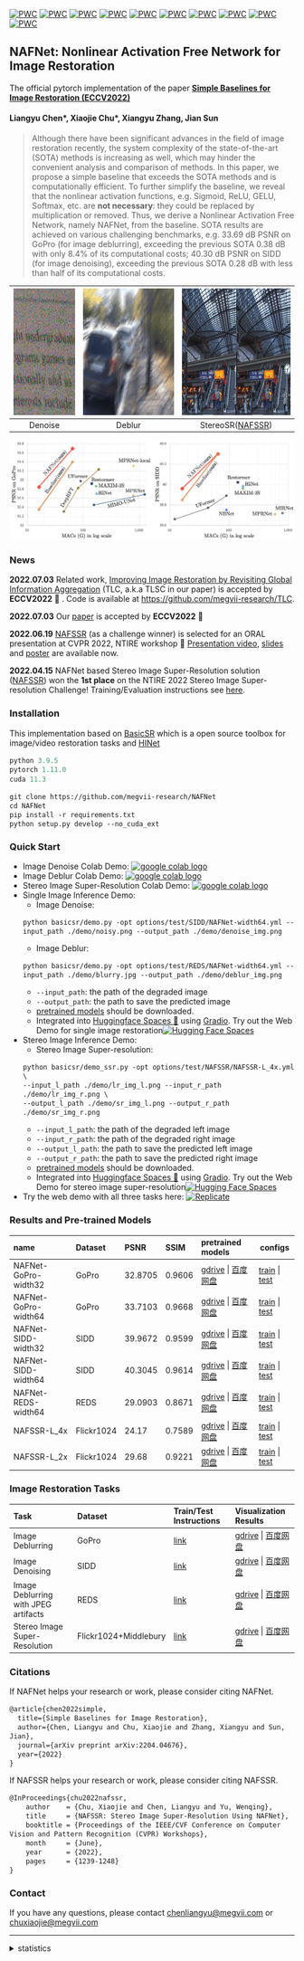 [![PWC](https://img.shields.io/endpoint.svg?url=https://paperswithcode.com/badge/simple-baselines-for-image-restoration/image-deblurring-on-gopro)](https://paperswithcode.com/sota/image-deblurring-on-gopro?p=simple-baselines-for-image-restoration)
[![PWC](https://img.shields.io/endpoint.svg?url=https://paperswithcode.com/badge/simple-baselines-for-image-restoration/image-denoising-on-sidd)](https://paperswithcode.com/sota/image-denoising-on-sidd?p=simple-baselines-for-image-restoration)
[![PWC](https://img.shields.io/endpoint.svg?url=https://paperswithcode.com/badge/nafssr-stereo-image-super-resolution-using/stereo-image-super-resolution-on-flickr1024-1)](https://paperswithcode.com/sota/stereo-image-super-resolution-on-flickr1024-1?p=nafssr-stereo-image-super-resolution-using)
[![PWC](https://img.shields.io/endpoint.svg?url=https://paperswithcode.com/badge/nafssr-stereo-image-super-resolution-using/stereo-image-super-resolution-on-flickr1024-2)](https://paperswithcode.com/sota/stereo-image-super-resolution-on-flickr1024-2?p=nafssr-stereo-image-super-resolution-using)
[![PWC](https://img.shields.io/endpoint.svg?url=https://paperswithcode.com/badge/nafssr-stereo-image-super-resolution-using/stereo-image-super-resolution-on-kitti2012-2x-1)](https://paperswithcode.com/sota/stereo-image-super-resolution-on-kitti2012-2x-1?p=nafssr-stereo-image-super-resolution-using)
[![PWC](https://img.shields.io/endpoint.svg?url=https://paperswithcode.com/badge/nafssr-stereo-image-super-resolution-using/stereo-image-super-resolution-on-kitti2012-4x)](https://paperswithcode.com/sota/stereo-image-super-resolution-on-kitti2012-4x?p=nafssr-stereo-image-super-resolution-using)
[![PWC](https://img.shields.io/endpoint.svg?url=https://paperswithcode.com/badge/nafssr-stereo-image-super-resolution-using/stereo-image-super-resolution-on-kitti2015-2x)](https://paperswithcode.com/sota/stereo-image-super-resolution-on-kitti2015-2x?p=nafssr-stereo-image-super-resolution-using)
[![PWC](https://img.shields.io/endpoint.svg?url=https://paperswithcode.com/badge/nafssr-stereo-image-super-resolution-using/stereo-image-super-resolution-on-kitti2015-4x)](https://paperswithcode.com/sota/stereo-image-super-resolution-on-kitti2015-4x?p=nafssr-stereo-image-super-resolution-using)
[![PWC](https://img.shields.io/endpoint.svg?url=https://paperswithcode.com/badge/nafssr-stereo-image-super-resolution-using/stereo-image-super-resolution-on-middlebury-1)](https://paperswithcode.com/sota/stereo-image-super-resolution-on-middlebury-1?p=nafssr-stereo-image-super-resolution-using)
[![PWC](https://img.shields.io/endpoint.svg?url=https://paperswithcode.com/badge/nafssr-stereo-image-super-resolution-using/stereo-image-super-resolution-on-middlebury)](https://paperswithcode.com/sota/stereo-image-super-resolution-on-middlebury?p=nafssr-stereo-image-super-resolution-using)

## NAFNet: Nonlinear Activation Free Network for Image Restoration

The official pytorch implementation of the paper **[Simple Baselines for Image Restoration (ECCV2022)](https://arxiv.org/abs/2204.04676)**

#### Liangyu Chen\*, Xiaojie Chu\*, Xiangyu Zhang, Jian Sun

>Although there have been significant advances in the field of image restoration recently, the system complexity of the state-of-the-art (SOTA) methods is increasing as well, which may hinder the convenient analysis and comparison of methods. 
>In this paper, we propose a simple baseline that exceeds the SOTA methods and is computationally efficient. 
>To further simplify the baseline, we reveal that the nonlinear activation functions, e.g. Sigmoid, ReLU, GELU, Softmax, etc. are **not necessary**: they could be replaced by multiplication or removed. Thus, we derive a Nonlinear Activation Free Network, namely NAFNet, from the baseline. SOTA results are achieved on various challenging benchmarks, e.g. 33.69 dB PSNR on GoPro (for image deblurring), exceeding the previous SOTA 0.38 dB with only 8.4% of its computational costs; 40.30 dB PSNR on SIDD (for image denoising), exceeding the previous SOTA 0.28 dB with less than half of its computational costs.

| <img src="./figures/denoise.gif"  height=224 width=224 alt="NAFNet For Image Denoise"> | <img src="./figures/deblur.gif" width=400 height=224 alt="NAFNet For Image Deblur"> | <img src="./figures/StereoSR.gif" height=224 width=326 alt="NAFSSR For Stereo Image Super Resolution"> |
| :----------------------------------------------------------: | :----------------------------------------------------------: | :----------------------------------------------------------: |
|                           Denoise                            |                            Deblur                            |                           StereoSR([NAFSSR](https://github.com/megvii-research/NAFNet/blob/main/docs/StereoSR.md))                           |

![PSNR_vs_MACs](./figures/PSNR_vs_MACs.jpg)

### News
**2022.07.03** Related work, [Improving Image Restoration by Revisiting Global Information Aggregation](https://arxiv.org/abs/2112.04491) (TLC, a.k.a TLSC in our paper) is accepted by **ECCV2022** :tada: . Code is available at https://github.com/megvii-research/TLC.

**2022.07.03** Our [paper](https://arxiv.org/abs/2204.04676) is accepted by **ECCV2022** :tada:

**2022.06.19** [NAFSSR](https://arxiv.org/abs/2204.08714) (as a challenge winner) is selected for an ORAL presentation at CVPR 2022, NTIRE workshop  :tada: [Presentation video](https://drive.google.com/file/d/16w33zrb3UI0ZIhvvdTvGB2MP01j0zJve/view), [slides](https://data.vision.ee.ethz.ch/cvl/ntire22/slides/Chu_NAFSSR_slides.pdf) and [poster](https://data.vision.ee.ethz.ch/cvl/ntire22/posters/Chu_NAFSSR_poster.pdf) are available now.

**2022.04.15** NAFNet based Stereo Image Super-Resolution solution ([NAFSSR](https://arxiv.org/abs/2204.08714)) won the **1st place** on the NTIRE 2022 Stereo Image Super-resolution Challenge! Training/Evaluation instructions see [here](https://github.com/megvii-research/NAFNet/blob/main/docs/StereoSR.md). 

### Installation
This implementation based on [BasicSR](https://github.com/xinntao/BasicSR) which is a open source toolbox for image/video restoration tasks and [HINet](https://github.com/megvii-model/HINet) 

```python
python 3.9.5
pytorch 1.11.0
cuda 11.3
```

```
git clone https://github.com/megvii-research/NAFNet
cd NAFNet
pip install -r requirements.txt
python setup.py develop --no_cuda_ext
```

### Quick Start 
* Image Denoise Colab Demo: [<a href="https://colab.research.google.com/drive/1dkO5AyktmBoWwxBwoKFUurIDn0m4qDXT?usp=sharing"><img src="https://colab.research.google.com/assets/colab-badge.svg" alt="google colab logo"></a>](https://colab.research.google.com/drive/1dkO5AyktmBoWwxBwoKFUurIDn0m4qDXT?usp=sharing)
* Image Deblur Colab Demo: [<a href="https://colab.research.google.com/drive/1yR2ClVuMefisH12d_srXMhHnHwwA1YmU?usp=sharing"><img src="https://colab.research.google.com/assets/colab-badge.svg" alt="google colab logo"></a>](https://colab.research.google.com/drive/1yR2ClVuMefisH12d_srXMhHnHwwA1YmU?usp=sharing)
* Stereo Image Super-Resolution Colab Demo: [<a href="https://colab.research.google.com/drive/1PkLog2imf7jCOPKq1G32SOISz0eLLJaO?usp=sharing"><img src="https://colab.research.google.com/assets/colab-badge.svg" alt="google colab logo"></a>](https://colab.research.google.com/drive/1PkLog2imf7jCOPKq1G32SOISz0eLLJaO?usp=sharing)
* Single Image Inference Demo:
    * Image Denoise:
    ```
    python basicsr/demo.py -opt options/test/SIDD/NAFNet-width64.yml --input_path ./demo/noisy.png --output_path ./demo/denoise_img.png
  ```
    * Image Deblur:
    ```
    python basicsr/demo.py -opt options/test/REDS/NAFNet-width64.yml --input_path ./demo/blurry.jpg --output_path ./demo/deblur_img.png
    ```
    * ```--input_path```: the path of the degraded image
    * ```--output_path```: the path to save the predicted image
    * [pretrained models](https://github.com/megvii-research/NAFNet/#results-and-pre-trained-models) should be downloaded. 
    * Integrated into [Huggingface Spaces 🤗](https://huggingface.co/spaces) using [Gradio](https://github.com/gradio-app/gradio). Try out the Web Demo for single image restoration[![Hugging Face Spaces](https://img.shields.io/badge/%F0%9F%A4%97%20Hugging%20Face-Spaces-blue)](https://huggingface.co/spaces/chuxiaojie/NAFNet)
* Stereo Image Inference Demo:
    * Stereo Image Super-resolution:
    ```
    python basicsr/demo_ssr.py -opt options/test/NAFSSR/NAFSSR-L_4x.yml \
    --input_l_path ./demo/lr_img_l.png --input_r_path ./demo/lr_img_r.png \
    --output_l_path ./demo/sr_img_l.png --output_r_path ./demo/sr_img_r.png
    ```
    * ```--input_l_path```: the path of the degraded left image
    * ```--input_r_path```: the path of the degraded right image
    * ```--output_l_path```: the path to save the predicted left image
    * ```--output_r_path```: the path to save the predicted right image
    * [pretrained models](https://github.com/megvii-research/NAFNet/#results-and-pre-trained-models) should be downloaded. 
    * Integrated into [Huggingface Spaces 🤗](https://huggingface.co/spaces) using [Gradio](https://github.com/gradio-app/gradio). Try out the Web Demo for stereo image super-resolution[![Hugging Face Spaces](https://img.shields.io/badge/%F0%9F%A4%97%20Hugging%20Face-Spaces-blue)](https://huggingface.co/spaces/chuxiaojie/NAFSSR)
* Try the web demo with all three tasks here: [![Replicate](https://replicate.com/megvii-research/nafnet/badge)](https://replicate.com/megvii-research/nafnet)

### Results and Pre-trained Models

| name | Dataset|PSNR|SSIM| pretrained models | configs |
|:----|:----|:----|:----|:----|-----|
|NAFNet-GoPro-width32|GoPro|32.8705|0.9606|[gdrive](https://drive.google.com/file/d/1Fr2QadtDCEXg6iwWX8OzeZLbHOx2t5Bj/view?usp=sharing)  \|  [百度网盘](https://pan.baidu.com/s/1AbgG0yoROHmrRQN7dgzDvQ?pwd=so6v)|[train](./options/train/GoPro/NAFNet-width32.yml) \| [test](./options/test/GoPro/NAFNet-width32.yml)|
|NAFNet-GoPro-width64|GoPro|33.7103|0.9668|[gdrive](https://drive.google.com/file/d/1S0PVRbyTakYY9a82kujgZLbMihfNBLfC/view?usp=sharing)  \|  [百度网盘](https://pan.baidu.com/s/1g-E1x6En-PbYXm94JfI1vg?pwd=wnwh)|[train](./options/train/GoPro/NAFNet-width64.yml) \| [test](./options/test/GoPro/NAFNet-width64.yml)|
|NAFNet-SIDD-width32|SIDD|39.9672|0.9599|[gdrive](https://drive.google.com/file/d/1lsByk21Xw-6aW7epCwOQxvm6HYCQZPHZ/view?usp=sharing)  \|  [百度网盘](https://pan.baidu.com/s/1Xses38SWl-7wuyuhaGNhaw?pwd=um97)|[train](./options/train/SIDD/NAFNet-width32.yml) \| [test](./options/test/SIDD/NAFNet-width32.yml)|
|NAFNet-SIDD-width64|SIDD|40.3045|0.9614|[gdrive](https://drive.google.com/file/d/14Fht1QQJ2gMlk4N1ERCRuElg8JfjrWWR/view?usp=sharing)  \|  [百度网盘](https://pan.baidu.com/s/198kYyVSrY_xZF0jGv9U0sQ?pwd=dton)|[train](./options/train/SIDD/NAFNet-width64.yml) \| [test](./options/test/SIDD/NAFNet-width64.yml)|
|NAFNet-REDS-width64|REDS|29.0903|0.8671|[gdrive](https://drive.google.com/file/d/14D4V4raNYIOhETfcuuLI3bGLB-OYIv6X/view?usp=sharing)  \|  [百度网盘](https://pan.baidu.com/s/1vg89ccbpIxg3mK9IONBfGg?pwd=9fas)|[train](./options/train/REDS/NAFNet-width64.yml) \| [test](./options/test/REDS/NAFNet-width64.yml)|
|NAFSSR-L_4x|Flickr1024|24.17|0.7589|[gdrive](https://drive.google.com/file/d/1TIdQhPtBrZb2wrBdAp9l8NHINLeExOwb/view?usp=sharing)  \|  [百度网盘](https://pan.baidu.com/s/1P8ioEuI1gwydA2Avr3nUvw?pwd=qs7a)|[train](./options/test/NAFSSR/NAFSSR-L_4x.yml) \| [test](./options/test/NAFSSR/NAFSSR-L_4x.yml)|
|NAFSSR-L_2x|Flickr1024|29.68|0.9221|[gdrive](https://drive.google.com/file/d/1SZ6bQVYTVS_AXedBEr-_mBCC-qGYHLmf/view?usp=sharing)  \|  [百度网盘](https://pan.baidu.com/s/1GS6YQSSECH8hAKhvzw6GyQ?pwd=2v3v)|[train](./options/test/NAFSSR/NAFSSR-L_2x.yml) \| [test](./options/test/NAFSSR/NAFSSR-L_2x.yml)|

### Image Restoration Tasks 

| Task                                 | Dataset | Train/Test Instructions            | Visualization Results                                        |
| :----------------------------------- | :------ | :---------------------- | :----------------------------------------------------------- |
| Image Deblurring                     | GoPro   | [link](./docs/GoPro.md) | [gdrive](https://drive.google.com/file/d/1S8u4TqQP6eHI81F9yoVR0be-DLh4cNgb/view?usp=sharing)   \|   [百度网盘](https://pan.baidu.com/s/1yNYQhznChafsbcfHO44aHQ?pwd=96ii)|
| Image Denoising                      | SIDD    | [link](./docs/SIDD.md)  | [gdrive](https://drive.google.com/file/d/1rbBYD64bfvbHOrN3HByNg0vz6gHQq7Np/view?usp=sharing)   \|   [百度网盘](https://pan.baidu.com/s/1wIubY6SeXRfZHpp6bAojqQ?pwd=hu4t)|
| Image Deblurring with JPEG artifacts | REDS    | [link](./docs/REDS.md)  | [gdrive](https://drive.google.com/file/d/1FwHWYPXdPtUkPqckpz-WBitpVyPuXFRi/view?usp=sharing)   \|   [百度网盘](https://pan.baidu.com/s/17T30w5xAtBQQ2P3wawLiVA?pwd=put5) |
| Stereo Image Super-Resolution | Flickr1024+Middlebury    | [link](./docs/StereoSR.md)  | [gdrive](https://drive.google.com/drive/folders/1lTKe2TU7F-KcU-oaF8jqgoUwIMb6RW0w?usp=sharing)   \|   [百度网盘](https://pan.baidu.com/s/1kov6ivrSFy1FuToCATbyrA?pwd=q263 ) |


### Citations
If NAFNet helps your research or work, please consider citing NAFNet.

```
@article{chen2022simple,
  title={Simple Baselines for Image Restoration},
  author={Chen, Liangyu and Chu, Xiaojie and Zhang, Xiangyu and Sun, Jian},
  journal={arXiv preprint arXiv:2204.04676},
  year={2022}
}
```
If NAFSSR helps your research or work, please consider citing NAFSSR.
```
@InProceedings{chu2022nafssr,
    author    = {Chu, Xiaojie and Chen, Liangyu and Yu, Wenqing},
    title     = {NAFSSR: Stereo Image Super-Resolution Using NAFNet},
    booktitle = {Proceedings of the IEEE/CVF Conference on Computer Vision and Pattern Recognition (CVPR) Workshops},
    month     = {June},
    year      = {2022},
    pages     = {1239-1248}
}
```

### Contact

If you have any questions, please contact chenliangyu@megvii.com or chuxiaojie@megvii.com

---

<details>
<summary>statistics</summary>

![visitors](https://visitor-badge.glitch.me/badge?page_id=megvii-research/NAFNet)

</details>

